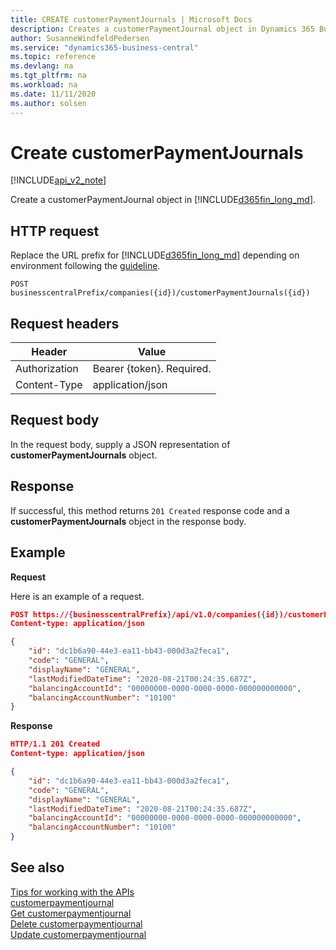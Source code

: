 ```yaml
---
title: CREATE customerPaymentJournals | Microsoft Docs
description: Creates a customerPaymentJournal object in Dynamics 365 Business Central.
author: SusanneWindfeldPedersen
ms.service: "dynamics365-business-central"
ms.topic: reference
ms.devlang: na
ms.tgt_pltfrm: na
ms.workload: na
ms.date: 11/11/2020
ms.author: solsen
---
```


# Create customerPaymentJournals

[!INCLUDE[api_v2_note](../../includes/api_v2_note.md)]

Create a customerPaymentJournal object in [!INCLUDE[d365fin_long_md](../../includes/d365fin_long_md.md)].

## HTTP request
Replace the URL prefix for [!INCLUDE[d365fin_long_md](../../includes/d365fin_long_md.md)] depending on environment following the [guideline](../../v2.0/endpoints-apis-for-dynamics.md).

```
POST businesscentralPrefix/companies({id})/customerPaymentJournals({id})
```

## Request headers

|Header        |Value                    |
|--------------|-------------------------|
|Authorization |Bearer {token}. Required.|
|Content-Type  |application/json         |

## Request body
In the request body, supply a JSON representation of **customerPaymentJournals** object.

## Response
If successful, this method returns ```201 Created``` response code and a **customerPaymentJournals** object in the response body.

## Example

**Request**

Here is an example of a request.

```json
POST https://{businesscentralPrefix}/api/v1.0/companies({id})/customerPaymentJournals
Content-type: application/json

{
    "id": "dc1b6a90-44e3-ea11-bb43-000d3a2feca1",
    "code": "GENERAL",
    "displayName": "GENERAL",
    "lastModifiedDateTime": "2020-08-21T00:24:35.687Z",
    "balancingAccountId": "00000000-0000-0000-0000-000000000000",
    "balancingAccountNumber": "10100"
}
```

**Response**

```json
HTTP/1.1 201 Created
Content-type: application/json

{
    "id": "dc1b6a90-44e3-ea11-bb43-000d3a2feca1",
    "code": "GENERAL",
    "displayName": "GENERAL",
    "lastModifiedDateTime": "2020-08-21T00:24:35.687Z",
    "balancingAccountId": "00000000-0000-0000-0000-000000000000",
    "balancingAccountNumber": "10100"
}
```


## See also
[Tips for working with the APIs](/dynamics365/business-central/dev-itpro/developer/devenv-connect-apps-tips)    
[customerpaymentjournal](../resources/dynamics_customerpaymentjournal.md)    
[Get customerpaymentjournal](dynamics_customerpaymentjournal_Get.md)    
[Delete customerpaymentjournal](dynamics_customerpaymentjournal_Delete.md)    
[Update customerpaymentjournal](dynamics_customerpaymentjournal_Update.md)    
